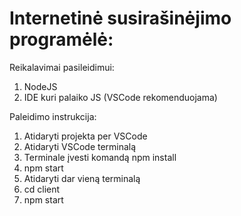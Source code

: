 # Internetinė susirašinėjimo programėlė:

Reikalavimai pasileidimui:
  1. NodeJS
  2. IDE kuri palaiko JS (VSCode rekomenduojama)

Paleidimo instrukcija:
  1. Atidaryti projekta per VSCode
  2. Atidaryti VSCode terminalą
  3. Terminale įvesti komandą npm install
  4. npm start
  5. Atidaryti dar vieną terminalą
  6. cd client
  7. npm start
